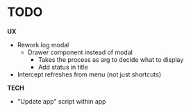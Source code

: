 # TODO

**UX**

- Rework log modal
  - Drawer component instead of modal
    - Takes the process as arg to decide what to display
    - Add status in title
- Intercept refreshes from menu (not just shortcuts)

**TECH**

- "Update app" script within app
